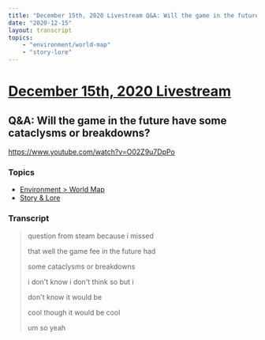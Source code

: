 ```yaml
---
title: "December 15th, 2020 Livestream Q&A: Will the game in the future have some cataclysms or breakdowns?"
date: "2020-12-15"
layout: transcript
topics:
    - "environment/world-map"
    - "story-lore"
---
```

# [December 15th, 2020 Livestream](../2020-12-15.md)
## Q&A: Will the game in the future have some cataclysms or breakdowns?
https://www.youtube.com/watch?v=O02Z9u7DpPo

### Topics
* [Environment > World Map](../topics/environment/world-map.md)
* [Story & Lore](../topics/story-lore.md)

### Transcript

> question from steam because i missed
> 
> that well the game fee in the future had
> 
> some cataclysms or breakdowns
> 
> i don't know i don't think so but i
> 
> don't know it would be
> 
> cool though it would be cool
> 
> um so yeah
> 
